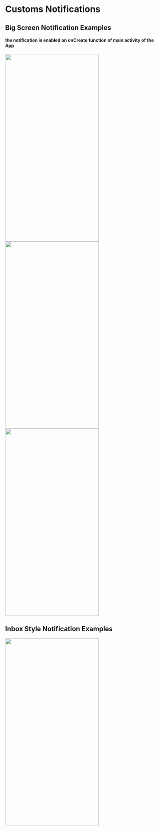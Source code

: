 <h1>Customs Notifications</h1>
<h2>Big Screen Notification Examples</h2>
<h4>the notification is enabled on onCreate function of main activity of the App</h4>
<img src="https://github.com/laidbackvalen/Custom-Notification/assets/91414069/e3340db3-d9dd-4fb7-890c-d609eab9ada7" style="width:300px; height : 600px;"/>   <img src="https://github.com/laidbackvalen/Custom-Notification/assets/91414069/413828af-e6a0-48b5-8b77-de570a36ea80" style="width:300px; height : 600px;"/>  <img src="https://github.com/laidbackvalen/Custom-Notification/assets/91414069/701ff17a-a3e4-4c9b-a13e-10677ab135e5" style="width:300px; height : 600px;"/>


<h2>Inbox Style Notification Examples</h2>
<img src="https://github.com/laidbackvalen/Custom-Notification/assets/91414069/c90bb84f-4514-4f22-9233-2132f6f78bb8" style="width:300px; height : 600px;"/>
